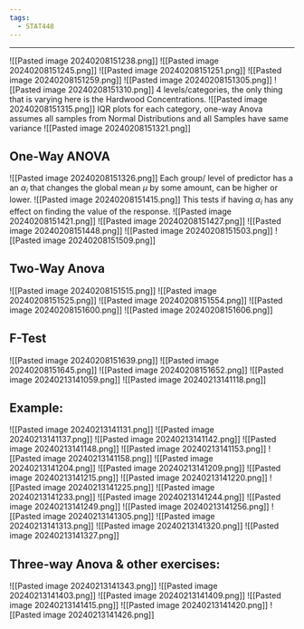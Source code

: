 ```yaml
---
tags:
  - STAT448
---
```

---
![[Pasted image 20240208151238.png]]
![[Pasted image 20240208151245.png]]
![[Pasted image 20240208151251.png]]
![[Pasted image 20240208151259.png]]
![[Pasted image 20240208151305.png]]
![[Pasted image 20240208151310.png]]
4 levels/categories, the only thing that is varying here is the Hardwood Concentrations.
![[Pasted image 20240208151315.png]]
IQR plots for each category, one-way Anova assumes all samples from Normal Distributions and all Samples have same variance 
![[Pasted image 20240208151321.png]]
## One-Way ANOVA
![[Pasted image 20240208151326.png]]
Each group/ level of predictor has a an $\alpha_i$ that changes the global mean $\mu$ by some amount, can be higher or lower.
![[Pasted image 20240208151415.png]]
This tests if having $\alpha_i$ has any effect on finding the value of the response.
![[Pasted image 20240208151421.png]]
![[Pasted image 20240208151427.png]]
![[Pasted image 20240208151448.png]]
![[Pasted image 20240208151503.png]]
![[Pasted image 20240208151509.png]]
## Two-Way Anova
![[Pasted image 20240208151515.png]]
![[Pasted image 20240208151525.png]]
![[Pasted image 20240208151554.png]]
![[Pasted image 20240208151600.png]]
![[Pasted image 20240208151606.png]]

## F-Test
![[Pasted image 20240208151639.png]]
![[Pasted image 20240208151645.png]]
![[Pasted image 20240208151652.png]]
![[Pasted image 20240213141059.png]]
![[Pasted image 20240213141118.png]]

## Example:
![[Pasted image 20240213141131.png]]
![[Pasted image 20240213141137.png]]
![[Pasted image 20240213141142.png]]
![[Pasted image 20240213141148.png]]
![[Pasted image 20240213141153.png]]
![[Pasted image 20240213141158.png]]
![[Pasted image 20240213141204.png]]
![[Pasted image 20240213141209.png]]
![[Pasted image 20240213141215.png]]
![[Pasted image 20240213141220.png]]
![[Pasted image 20240213141225.png]]
![[Pasted image 20240213141233.png]]
![[Pasted image 20240213141244.png]]
![[Pasted image 20240213141249.png]]
![[Pasted image 20240213141256.png]]
![[Pasted image 20240213141305.png]]
![[Pasted image 20240213141313.png]]
![[Pasted image 20240213141320.png]]
![[Pasted image 20240213141327.png]]

## Three-way Anova & other exercises:
![[Pasted image 20240213141343.png]]
![[Pasted image 20240213141403.png]]
![[Pasted image 20240213141409.png]]
![[Pasted image 20240213141415.png]]
![[Pasted image 20240213141420.png]]
![[Pasted image 20240213141426.png]]

